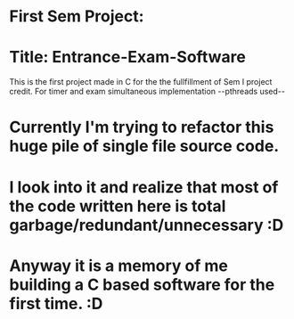 # First Sem Project:

# Title: Entrance-Exam-Software

This is the first project made in C for the the fullfillment of Sem I project credit.
For timer and exam simultaneous implementation  --pthreads used--



# Currently I'm trying to refactor this huge pile of single file source code.
# I look into it and realize that most of the code written here is total garbage/redundant/unnecessary :D

# Anyway it is a memory of me building a C based software for the first time. :D
